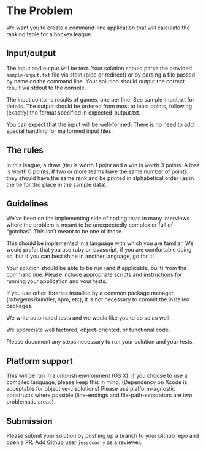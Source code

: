 The Problem
===========

We want you to create a command-line application that will calculate the ranking table for a hockey league.

Input/output
------------

The input and output will be text. Your solution should parse the provided `sample-input.txt` file via stdin (pipe or redirect) or by parsing a file passed by name on the command line. Your solution should output the correct result via stdout to the console.

The input contains results of games, one per line. See sample-input.txt for details. The output should be ordered from most to least points, following (exactly) the format specified in expected-output.txt.

You can expect that the input will be well-formed. There is no need to add special handling for malformed input files.

The rules
---------

In this league, a draw (tie) is worth 1 point and a win is worth 3 points. A loss is worth 0 points. If two or more teams have the same number of points, they should have the same rank and be printed in alphabetical order (as in the tie for 3rd place in the sample data).

Guidelines
-----------

We’ve been on the implementing side of coding tests in many interviews where the problem is meant to be unexpectedly complex or full of “gotchas”. This isn’t meant to be one of those.

This should be implemented in a language with which you are familiar. We would prefer that you use ruby or javascript, if you are comfortable doing so, but if you can best shine in another language, go for it!

Your solution should be able to be run (and if applicable, built) from the command line. Please include appropriate scripts and instructions for running your application and your tests.

If you use other libraries installed by a common package manager (rubygems/bundler, npm, etc), it is not necessary to commit the installed packages.

We write automated tests and we would like you to do so as well.

We appreciate well factored, object-oriented, or functional code.

Please document any steps necessary to run your solution and your tests.

Platform support
----------------

This will be run in a unix-ish environment (OS X). If you choose to use a
compiled language, please keep this in mind. (Dependency on Xcode is acceptable
for objective-c solutions) Please use platform-agnostic constructs where
possible (line-endings and file-path-separators are two problematic areas).

Submission
----------

Please submit your solution by pushing up a branch to your Github repo and open a PR. Add Github user `jessecurry` as a reviewer.
